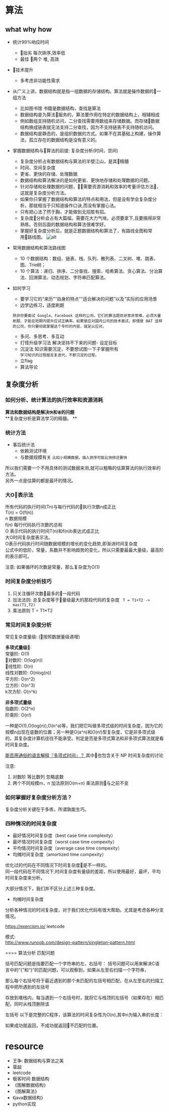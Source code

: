 # 算法
## what why how
- 统计99%响应时间
    -  拙劣 每次排序,效率低   
    -  最佳 两个 堆, 高效

- 技术提升 
    - 多考虑非功能性需求   

- 从广义上讲，数据结构就是指一组数据的存储结构。算法就是操作数据的一组方法
    - 比如图书馆 书籍是数据结构，查找是算法
    - 数据结构是为算法服务的，算法要作用在特定的数据结构上，相辅相成
    - 例如数组支持随机访问，二分查找需要用数组来存储数据。而存储数据结构换成链表就无法支持二分查找，因为不支持链表不支持随机访问。
    - 数据结构是静态的，是组织数据的方式。如果不在其基础上构建，操作算法，孤立存在的数据结构是没有意义的。

- 掌握数据结构与算法的前提: 复杂度分析(时间，空间) 
    - 复杂度分析占有数据结构与算法的半壁江山，是其精髓 
    - 时间、空间复杂度
    - 更省、更快的存储、处理数据
    - 数据结构和算法解决的是如何更省、更快地存储和处理数据的问题。
    - 针对存储和处理数据的问题，需要资源消耗和效率的考量评估方法，这就是复杂度分析方法。
    - 如果你只掌握了数据结构和算法的特点和用法，但是没有学会复杂度分析，那就相当于只知道操作口诀,而没有掌握心法。
    - 只有把心法了然于胸，才能做到无招胜有招。
    - 复杂度分析会占有大篇幅，需要花大力气啃，必须要拿下,且要搞得非常熟练。否则后面的数据结构和算法很难学好。
    - 掌握好复杂度分析后，就是正题数据结构和算法了，有路线全图和常用路线图。
    ![alt](https://static001.geekbang.org/resource/image/91/a7/913e0ababe43a2d57267df5c5f0832a7.jpg)
- 常用数据结构和算法路线图
    - 10 个数据结构：数组、链表、栈、队列、散列表、二叉树、堆、跳表、图、Trie树；
    - 10 个算法：递归、排序、二分查找、搜索、哈希算法、贪心算法、分治算法、回溯算法、动态规划、字符串匹配算法。

- 如何学习
    - 要学习它的“来历”“自身的特点”“适合解决的问题”以及“实际的应用场景
    - 边学边练习，适度刷题
    ```
    除非你要面试 Google、Facebook 这样的公司，它们的算法题目非常非常难，必须大量刷题，才能在短期内提升应试正确率。如果是应对国内公司的技术面试，即便是 BAT 这样的公司，你只要彻底掌握这个专栏的内容，就足以应对。
    ```
    - 多问、多思考、多互动
    - 打怪升级学习法 解决坚持不下来的问题- 设定目标
    - 沉淀法 知识需要沉淀，不要想试图一下子掌握所有   
    `学习知识的过程是反复迭代、不断沉淀的过程。`
    - 立flag
    - 算法导论

## 复杂度分析
### 如何分析、统计算法的执行效率和资源消耗

**算法和数据结构是解决`快`和`省`的问题**  
**复杂度分析是算法学习的精髓。  **

### 统计方法
 - 事后统计法
    - 依赖测试环境
    - 与数据规模有关 
    `比如小规模数据，插入排序可能比快排还要快` 
  
  所以我们需要一个不用具体的测试数据来测,就可以粗略的估算算法的执行效率的方法。  
  另外一点是估算的都是最坏的情况。

### 大O表示法
  所有代码的执行时间(Tn)与每行代码的执行次数n成正比  
  T(n) = O(f(n))  
  n 数据规模  
  f(n) 每行代码执行次数的总和  
  O 表示代码的执行时间T(n)和f(n)b表达式成正比    
  大O时间复杂度表示法。  
  O表示代码执行时间随数据规模的增长的变化趋势,即渐进时间复杂度    
  公式中的低阶，常量，系数并不影响趋势的变化，所以只需要最最大量级，最高阶的表示即可。  

注意: 如果循环的次数是常量，那么复杂度为O(1)
  ### 时间复杂度分析技巧
  1. 只关注循环次数最多的一段代码
  2. 加法法则: 总复杂度等于量级最大的那段代码的复杂度
    ` 
    T = T1+T2 -> max(T1,T2)
   `
  3. 乘法原则
   T = T1*T2

### 常见时间复杂度分析
常见复杂度量级:  (按照数据量级递增)  

**多项式量级**:  
常量阶:  O(1)  
对数阶:  O(log(n))  
线性阶:  O(n)  
线性对数阶: O(nlog(n))  
平方阶: O(n^2)  
立方阶: O(n^3)  
k次方阶: O(n^k)  

**非多项式量级**  
指数阶: O(2^n)  
阶乘阶: O(n!)  

一种是O(1),O(log(n)),O(n^a)等，我们把它叫做多项式级的时间复杂度，因为它的规模n出现在底数的位置；另一种是O(a^n)和O(n!)型复杂度，它是非多项式级的，其复杂度计算机往往不能承受。判定是否是多项式算法和非多项式算法就是看时间复杂度。

[能否用通俗的语言解释『多项式时间』？
](https://www.zhihu.com/question/24653072)  其中也包含关于 NP 时间复杂度的讨论

注意:  
1. 对数阶 等比数列   忽略底数
2. 两个不同规模m，n 加法原则O(m+n) 乘法原则与之前不变   
### 如何掌握好复杂度分析方法？
复杂度分析关键在于多练，所谓孰能生巧。
### 四种情况的时间复杂度

- 最好情况时间复杂度（best case time complexity） 
- 最坏情况时间复杂度（worst case time compexity）
- 平均情况时间复杂度（average case time compexity）
- 均摊时间复杂度（amortized time compexity）

优化过的代码在不同情况下时间复杂度是不一样的。  
同一段代码在不同情况下,时间复杂度有量级的差距，所以使用最好，最坏，平均时间复杂度来分析。  

大部分情况下，我们并不区分上述三种复杂度。    

- 均摊时间复杂度

分析各种情况的时间复杂度，对于我们优化代码有很大帮助。尤其是考虑各种分支情况。   






https://exercism.io/ 
leetcode 



模式:   
http://www.runoob.com/design-pattern/singleton-pattern.html

====
算法分析 匹配问题   

括号匹配问题是指要匹配一个字符串的左，右括号：
括号问题可以用来解决C语言中的“{”和“}”的匹配问题，可以观察到，如果从左至右扫描一个字符串，

那么每个右括号将于最近遇到的那个未匹配的左括号相匹配，在从左至右的扫描工程中把所遇到的左括号

存放到堆栈内，每当遇到一个右括号时，就将它与栈顶的左括号（如果存在）相匹配，同时从栈顶删除该

左括号
以下是完整的C程序，该算法的时间复杂性为O(n),其中n为输入串的长度：

如果成功就返回，不成功就返回不匹配的位置。 












































### 




# resource
- 王争: 数据结构与算法之美
- 覃超 
- leetcode 
- 极客时间 数据结构
- 《图解数据结构》
- 《图解算法》
- 《java数据结构》
- python实现